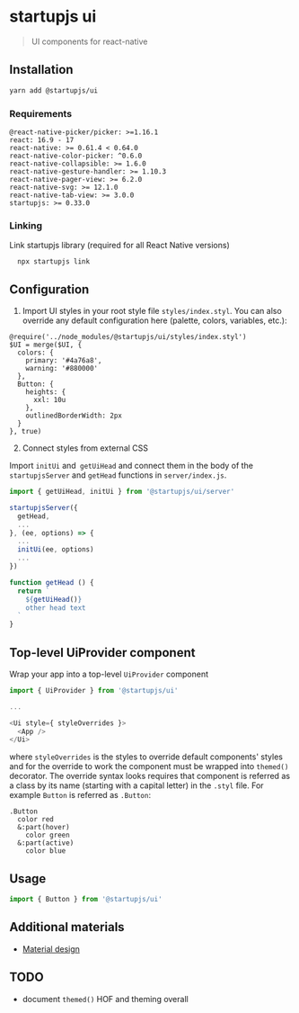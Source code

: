 # startupjs ui
> UI components for react-native

## Installation

```sh
yarn add @startupjs/ui
```

### Requirements

```
@react-native-picker/picker: >=1.16.1
react: 16.9 - 17
react-native: >= 0.61.4 < 0.64.0
react-native-color-picker: ^0.6.0
react-native-collapsible: >= 1.6.0
react-native-gesture-handler: >= 1.10.3
react-native-pager-view: >= 6.2.0
react-native-svg: >= 12.1.0
react-native-tab-view: >= 3.0.0
startupjs: >= 0.33.0
```

### Linking
Link startupjs library (required for all React Native versions)

```
  npx startupjs link
```

## Configuration
1. Import UI styles in your root style file `styles/index.styl`. You can also override any default configuration here (palette, colors, variables, etc.):
```styl
@require('../node_modules/@startupjs/ui/styles/index.styl')
$UI = merge($UI, {
  colors: {
    primary: '#4a76a8',
    warning: '#880000'
  },
  Button: {
    heights: {
      xxl: 10u
    },
    outlinedBorderWidth: 2px
  }
}, true)
```

2. Connect styles from external CSS

Import `initUi` and` getUiHead` and connect them in the body of the `startupjsServer` and `getHead` functions in `server/index.js`.

```js
import { getUiHead, initUi } from '@startupjs/ui/server'

startupjsServer({
  getHead,
  ...
}, (ee, options) => {
  ...
  initUi(ee, options)
  ...
})

function getHead () {
  return `
    ${getUiHead()}
    other head text
  `
}
```

## Top-level UiProvider component

Wrap your app into a top-level `UiProvider` component

```js
import { UiProvider } from '@startupjs/ui'

...

<Ui style={ styleOverrides }>
  <App />
</Ui>
```

where `styleOverrides` is the styles to override default components' styles and for the override to work the component must be wrapped into `themed()` decorator. The override syntax looks requires that component is referred as a class by its name (starting with a capital letter) in the `.styl` file. For example `Button` is referred as `.Button`:

```styl
.Button
  color red
  &:part(hover)
    color green
  &:part(active)
    color blue
```

## Usage
```js
import { Button } from '@startupjs/ui'
```

## Additional materials
- [Material design](https://material.io/design/)

## TODO

- document `themed()` HOF and theming overall
